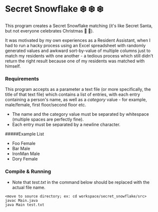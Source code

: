 # Secret Snowflake :snowflake: :snowflake: :snowflake:

This program creates a Secret Snowflake matching (it's like Secret Santa, but not everyone celebrates Christmas :christmas_tree: :santa:).

It was motivated by my own experiences as a Resident Assistant, when I had to run a hacky process using an Excel spreadsheet with randomly generated values and awkward sort-by-value of multiple columns just to match my residents with one another - a tedious process which still didn't return the right result because one of my residents was matched with himself.

### Requirements

This program accepts as a parameter a text file (or more specifically, the title of that text file) which contains a list of entries, with each entry containing a person's name, as well as a *category* value - for example, male/female, first floor/second floor etc. 
+ The name and the category value must be separated by whitespace (multiple spaces are perfectly fine).
+ Each entry must be separated by a newline character.

#####Example List
+ Foo Female
+ Bar Male
+ IronMan Male
+ Dory Female

### Compile & Running

+ Note that *test.txt* in the command below should be replaced with the actual file name.

```
<move to source directory; ex: cd workspace/secret_snowflake/src>
javac Main.java
java Main test.txt
```
